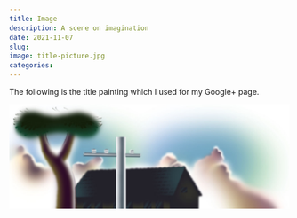 ```yaml
---
title: Image
description: A scene on imagination
date: 2021-11-07
slug: 
image: title-picture.jpg
categories:
---
```


The following is the title painting which I used for my Google+ page.

![A scene on imagination (2012.oct)](title-picture.jpg)  


